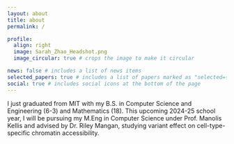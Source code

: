 ```yaml
---
layout: about
title: about
permalink: /

profile:
  align: right
  image: Sarah_Zhao_Headshot.png
  image_circular: true # crops the image to make it circular

news: false # includes a list of news items
selected_papers: true # includes a list of papers marked as "selected={true}"
social: true # includes social icons at the bottom of the page
---
```


I just graduated from MIT with my B.S. in Computer Science and Engineering (6-3) and Mathematics (18). This upcoming 2024-25 school year, I will be pursuing my M.Eng in Computer Science under Prof. Manolis Kellis and advised by Dr. Riley Mangan, studying variant effect on cell-type-specific chromatin accessibility.
